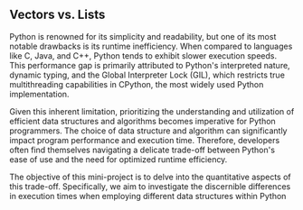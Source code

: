 ## Vectors vs. Lists

Python is renowned for its simplicity and readability, but one of its most notable drawbacks is its runtime inefficiency. When compared to languages like C, Java, and C++, Python tends to exhibit slower execution speeds. This performance gap is primarily attributed to Python's interpreted nature, dynamic typing, and the Global Interpreter Lock (GIL), which restricts true multithreading capabilities in CPython, the most widely used Python implementation.

Given this inherent limitation, prioritizing the understanding and utilization of efficient data structures and algorithms becomes imperative for Python programmers. The choice of data structure and algorithm can significantly impact program performance and execution time. Therefore, developers often find themselves navigating a delicate trade-off between Python's ease of use and the need for optimized runtime efficiency.

The objective of this mini-project is to delve into the quantitative aspects of this trade-off. Specifically, we aim to investigate the discernible differences in execution times when employing different data structures within Python